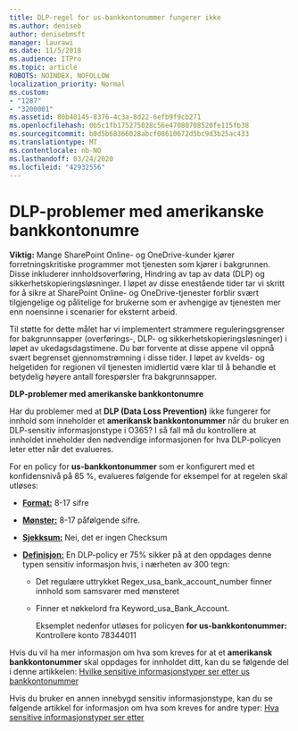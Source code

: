 ```yaml
---
title: DLP-regel for us-bankkontonummer fungerer ikke
ms.author: deniseb
author: denisebmsft
manager: laurawi
ms.date: 11/5/2018
ms.audience: ITPro
ms.topic: article
ROBOTS: NOINDEX, NOFOLLOW
localization_priority: Normal
ms.custom:
- "1287"
- "3200001"
ms.assetid: 80b40145-8376-4c3a-8d22-6efb9f9cb271
ms.openlocfilehash: 0b5c1fb175275028c56e47080708520fe115fb38
ms.sourcegitcommit: b0d5b68366028abcf08610672d5bc9d3b25ac433
ms.translationtype: MT
ms.contentlocale: nb-NO
ms.lasthandoff: 03/24/2020
ms.locfileid: "42932556"
---
```

# <a name="dlp-issues-with-us-bank-account-numbers"></a>DLP-problemer med amerikanske bankkontonumre

**Viktig:** Mange SharePoint Online- og OneDrive-kunder kjører forretningskritiske programmer mot tjenesten som kjører i bakgrunnen. Disse inkluderer innholdsoverføring, Hindring av tap av data (DLP) og sikkerhetskopieringsløsninger. I løpet av disse enestående tider tar vi skritt for å sikre at SharePoint Online- og OneDrive-tjenester forblir svært tilgjengelige og pålitelige for brukerne som er avhengige av tjenesten mer enn noensinne i scenarier for eksternt arbeid.

Til støtte for dette målet har vi implementert strammere reguleringsgrenser for bakgrunnsapper (overførings-, DLP- og sikkerhetskopieringsløsninger) i løpet av ukedagsdagstimene. Du bør forvente at disse appene vil oppnå svært begrenset gjennomstrømning i disse tider. I løpet av kvelds- og helgetiden for regionen vil tjenesten imidlertid være klar til å behandle et betydelig høyere antall forespørsler fra bakgrunnsapper.

**DLP-problemer med amerikanske bankkontonumre**

Har du problemer med at **DLP (Data Loss Prevention)** ikke fungerer for innhold som inneholder et **amerikansk bankkontonummer** når du bruker en DLP-sensitiv informasjonstype i O365? I så fall må du kontrollere at innholdet inneholder den nødvendige informasjonen for hva DLP-policyen leter etter når det evalueres.
  
For en policy for **us-bankkontonummer** som er konfigurert med et konfidensnivå på 85 %, evalueres følgende for eksempel for at regelen skal utløses:
  
- **[Format:](https://docs.microsoft.com/office365/securitycompliance/what-the-sensitive-information-types-look-for#format-77)** 8-17 sifre

- **[Mønster:](https://docs.microsoft.com/office365/securitycompliance/what-the-sensitive-information-types-look-for#pattern-77)** 8-17 påfølgende sifre.

- **[Sjekksum:](https://docs.microsoft.com/office365/securitycompliance/what-the-sensitive-information-types-look-for#checksum-76)** Nei, det er ingen Checksum

- **[Definisjon:](https://docs.microsoft.com/office365/securitycompliance/what-the-sensitive-information-types-look-for)** En DLP-policy er 75% sikker på at den oppdages denne typen sensitiv informasjon hvis, i nærheten av 300 tegn:

  - Det regulære uttrykket Regex_usa_bank_account_number finner innhold som samsvarer med mønsteret

  - Finner et nøkkelord fra Keyword_usa_Bank_Account.

    Eksemplet nedenfor utløses for policyen **for us-bankkontonummer:** Kontrollere konto 78344011

Hvis du vil ha mer informasjon om hva som kreves for at et **amerikansk bankkontonummer** skal oppdages for innholdet ditt, kan du se følgende del i denne artikkelen: [Hvilke sensitive informasjonstyper ser etter us bankkontonummer](https://docs.microsoft.com/office365/securitycompliance/what-the-sensitive-information-types-look-for#us-bank-account-number)
  
Hvis du bruker en annen innebygd sensitiv informasjonstype, kan du se følgende artikkel for informasjon om hva som kreves for andre typer: [Hva sensitive informasjonstyper ser etter](https://docs.microsoft.com/office365/securitycompliance/what-the-sensitive-information-types-look-for)
  